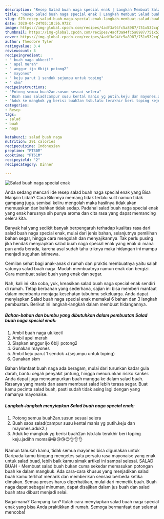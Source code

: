 ```yaml
---
description: "Resep Salad buah naga special enak | Langkah Membuat Salad buah naga special enak Yang Lezat"
title: "Resep Salad buah naga special enak | Langkah Membuat Salad buah naga special enak Yang Lezat"
slug: 670-resep-salad-buah-naga-special-enak-langkah-membuat-salad-buah-naga-special-enak-yang-lezat
date: 2020-04-24T05:18:56.972Z
image: https://img-global.cpcdn.com/recipes/4adf3a94fc5a8987/751x532cq70/salad-buah-naga-special-enak-foto-resep-utama.jpg
thumbnail: https://img-global.cpcdn.com/recipes/4adf3a94fc5a8987/751x532cq70/salad-buah-naga-special-enak-foto-resep-utama.jpg
cover: https://img-global.cpcdn.com/recipes/4adf3a94fc5a8987/751x532cq70/salad-buah-naga-special-enak-foto-resep-utama.jpg
author: Theodore Tyler
ratingvalue: 3.4
reviewcount: 3
recipeingredient:
- " buah naga ukkecil"
- " apel merah"
- " anggur ijo 6biji potong2"
- " mayones"
- " keju parut 1 sendok sejumpu untuk toping"
- " skm"
recipeinstructions:
- "Potong semua buah2an.susun sesuai selera"
- "Buah saos salad(campur susu kental manis yg putih.keju dan mayones.aduk2.)"
- "Aduk ke mangkok yg berisi buah2an tsb.lalu terakhir beri toping keju.jadihh moms😁😁😘😘😍👌👌👌"
categories:
- Resep
tags:
- salad
- buah
- naga

katakunci: salad buah naga 
nutrition: 291 calories
recipecuisine: Indonesian
preptime: "PT30M"
cooktime: "PT51M"
recipeyield: "2"
recipecategory: Dinner

---
```



![Salad buah naga special enak](https://img-global.cpcdn.com/recipes/4adf3a94fc5a8987/751x532cq70/salad-buah-naga-special-enak-foto-resep-utama.jpg)

Anda sedang mencari ide resep salad buah naga special enak yang Bisa Manjain Lidah? Cara Bikinnya memang tidak terlalu sulit namun tidak gampang juga. semisal keliru mengolah maka hasilnya tidak akan memuaskan dan bahkan tidak sedap. Padahal salad buah naga special enak yang enak harusnya sih punya aroma dan cita rasa yang dapat memancing selera kita.

Banyak hal yang sedikit banyak berpengaruh terhadap kualitas rasa dari salad buah naga special enak, mulai dari jenis bahan, selanjutnya pemilihan bahan segar, hingga cara mengolah dan menyajikannya. Tak perlu pusing jika hendak menyiapkan salad buah naga special enak yang enak di mana pun anda berada, karena asal sudah tahu triknya maka hidangan ini mampu menjadi suguhan istimewa.

Cemilan sehat bagi anak-anak d rumah dan praktis membuatnya yaitu salah satunya salad buah naga. Mudah membuatnya namun enak dan bergizi. Cara membuat salad buah yang enak dan segar.


Nah, kali ini kita coba, yuk, kreasikan salad buah naga special enak sendiri di rumah. Tetap berbahan yang sederhana, sajian ini bisa memberi manfaat dalam membantu menjaga kesehatan tubuhmu sekeluarga. Anda dapat menyiapkan Salad buah naga special enak memakai 6 bahan dan 3 langkah pembuatan. Berikut ini langkah-langkah dalam membuat hidangannya.

<!--inarticleads1-->

##### Bahan-bahan dan bumbu yang dibutuhkan dalam pembuatan Salad buah naga special enak:

1. Ambil  buah naga uk.kecil
1. Ambil  apel merah
1. Siapkan  anggur ijo 6biji potong2
1. Gunakan  mayones
1. Ambil  keju parut 1 sendok +(sejumpu untuk toping)
1. Gunakan  skm


Bahan Manfaat buah naga ada beragam, mulai dari turunkan kadar gula darah, bantu cegah penyakit jantung, hingga menurunkan risiko kanker. Anda dapat juga mencampurkan buah mangga ke dalam salad buah. Rasanya yang manis dan asam membuat salad lebih terasa segar. Buat kamu pecinta salad buah, pasti sudah tidak asing lagi dengan yang namanya mayonaise. 

<!--inarticleads2-->

##### Langkah-langkah menyiapkan Salad buah naga special enak:

1. Potong semua buah2an.susun sesuai selera
1. Buah saos salad(campur susu kental manis yg putih.keju dan mayones.aduk2.)
1. Aduk ke mangkok yg berisi buah2an tsb.lalu terakhir beri toping keju.jadihh moms😁😁😘😘😍👌👌👌


Namun tahukah kamu, tidak semua mayones bisa digunakan untuk Daripada kamu bingung mengetes satu persatu rasa mayonaise yang enak untuk salad buad, lebih baik kamu simak artikel ini sampai selesai. SALAD BUAH - Membuat salad buah bukan cuma sekedar memasukan potongan buah ke dalam mangkuk. Ada cara-cara khusus yang menjadikan salad buah kamu terlihat menarik dan memberikan sensasi berbeda ketika dimakan. Semua proses harus diperhatikan, mulai dari memetik buah. Buah naga dapat sebagai minuman, dapat disajikan dalam jus buah dan salad buah atau dibuat menjadi selai. 

Bagaimana? Gampang kan? Itulah cara menyiapkan salad buah naga special enak yang bisa Anda praktikkan di rumah. Semoga bermanfaat dan selamat mencoba!
